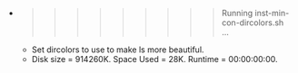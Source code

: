 * >>>>>>>>> Running inst-min-con-dircolors.sh ...
  * Set dircolors to use  to make ls more beautiful.
  * Disk size = 914260K. Space Used = 28K. Runtime = 00:00:00:00.
